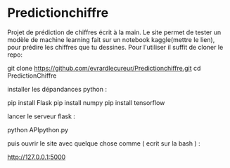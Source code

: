 # Predictionchiffre

Projet de prédiction de chiffres écrit à la main.
Le site permet de tester un modèle de machine learning fait sur un notebook kaggle(mettre le lien), pour prédire les chiffres que tu dessines.
Pour l'utiliser il suffit de cloner le repo: 

git clone https://github.com/evrardlecureur/Predictionchiffre.git
cd PredictionChiffre

installer les dépandances python : 

pip install Flask
pip install numpy
pip install tensorflow

lancer le serveur flask : 
 
python APIpython.py

puis ouvrir le site avec quelque chose comme ( ecrit sur la bash ) :

http://127.0.0.1:5000

